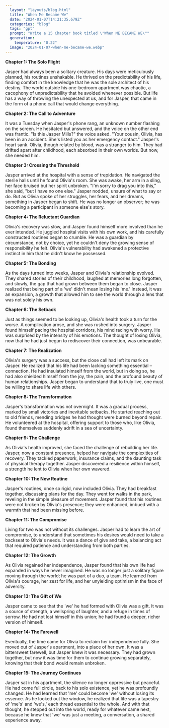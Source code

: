 ```yaml
---
  layout: "layouts/blog.html"
  title: "When Me Became We"
  date: "2024-01-07T14:21:35.679Z"
  categories: "blog"
  tags: "gpt"
  prompt: "Write a 15 Chapter book titled \"When ME BECAME WE\""
  generation: 
    temperature: "0.22"
  image: "2024-01-07-when-me-became-we.webp"
---
```

**Chapter 1: The Solo Flight**

Jasper had always been a solitary creature. His days were meticulously planned, his routines unshakable. He thrived on the predictability of his life, finding comfort in the knowledge that he was the sole architect of his destiny. The world outside his one-bedroom apartment was chaotic, a cacophony of unpredictability that he avoided whenever possible. But life has a way of throwing the unexpected at us, and for Jasper, that came in the form of a phone call that would change everything.

**Chapter 2: The Call to Adventure**

It was a Tuesday when Jasper's phone rang, an unknown number flashing on the screen. He hesitated but answered, and the voice on the other end was frantic. "Is this Jasper Mills?" the voice asked. "Your cousin, Olivia, has been in an accident. She's listed you as her emergency contact." Jasper's heart sank. Olivia, though related by blood, was a stranger to him. They had drifted apart after childhood, each absorbed in their own worlds. But now, she needed him.

**Chapter 3: Crossing the Threshold**

Jasper arrived at the hospital with a sense of trepidation. He navigated the sterile halls until he found Olivia's room. She was awake, her arm in a sling, her face bruised but her spirit unbroken. "I'm sorry to drag you into this," she said, "but I have no one else." Jasper nodded, unsure of what to say or do. But as Olivia spoke of her struggles, her fears, and her dreams, something in Jasper began to shift. He was no longer an observer; he was becoming a participant in someone else's story.

**Chapter 4: The Reluctant Guardian**

Olivia's recovery was slow, and Jasper found himself more involved than he ever intended. He juggled hospital visits with his own work, and his carefully constructed routines began to crumble. He was a guardian by circumstance, not by choice, yet he couldn't deny the growing sense of responsibility he felt. Olivia's vulnerability had awakened a protective instinct in him that he didn't know he possessed.

**Chapter 5: The Bonding**

As the days turned into weeks, Jasper and Olivia's relationship evolved. They shared stories of their childhood, laughed at memories long forgotten, and slowly, the gap that had grown between them began to close. Jasper realized that being part of a 'we' didn't mean losing his 'me.' Instead, it was an expansion, a growth that allowed him to see the world through a lens that was not solely his own.

**Chapter 6: The Setback**

Just as things seemed to be looking up, Olivia's health took a turn for the worse. A complication arose, and she was rushed into surgery. Jasper found himself pacing the hospital corridors, his mind racing with worry. He was surprised by the intensity of his emotions. The thought of losing Olivia, now that he had just begun to rediscover their connection, was unbearable.

**Chapter 7: The Realization**

Olivia's surgery was a success, but the close call had left its mark on Jasper. He realized that his life had been lacking something essential – connection. He had insulated himself from the world, but in doing so, he had also shielded himself from the joy, the pain, and the profound beauty of human relationships. Jasper began to understand that to truly live, one must be willing to share life with others.

**Chapter 8: The Transformation**

Jasper's transformation was not overnight. It was a gradual process, marked by small victories and inevitable setbacks. He started reaching out to old friends, mending bridges he had thought were burned beyond repair. He volunteered at the hospital, offering support to those who, like Olivia, found themselves suddenly adrift in a sea of uncertainty.

**Chapter 9: The Challenge**

As Olivia's health improved, she faced the challenge of rebuilding her life. Jasper, now a constant presence, helped her navigate the complexities of recovery. They tackled paperwork, insurance claims, and the daunting task of physical therapy together. Jasper discovered a resilience within himself, a strength he lent to Olivia when her own wavered.

**Chapter 10: The New Routine**

Jasper's routines, once so rigid, now included Olivia. They had breakfast together, discussing plans for the day. They went for walks in the park, reveling in the simple pleasure of movement. Jasper found that his routines were not broken by Olivia's presence; they were enhanced, imbued with a warmth that had been missing before.

**Chapter 11: The Compromise**

Living for two was not without its challenges. Jasper had to learn the art of compromise, to understand that sometimes his desires would need to take a backseat to Olivia's needs. It was a dance of give and take, a balancing act that required patience and understanding from both parties.

**Chapter 12: The Growth**

As Olivia regained her independence, Jasper found that his own life had expanded in ways he never imagined. He was no longer just a solitary figure moving through the world; he was part of a duo, a team. He learned from Olivia's courage, her zest for life, and her unyielding optimism in the face of adversity.

**Chapter 13: The Gift of We**

Jasper came to see that the 'we' he had formed with Olivia was a gift. It was a source of strength, a wellspring of laughter, and a refuge in times of sorrow. He had not lost himself in this union; he had found a deeper, richer version of himself.

**Chapter 14: The Farewell**

Eventually, the time came for Olivia to reclaim her independence fully. She moved out of Jasper's apartment, into a place of her own. It was a bittersweet farewell, but Jasper knew it was necessary. They had grown together, but now it was time for them to continue growing separately, knowing that their bond would remain unbroken.

**Chapter 15: The Journey Continues**

Jasper sat in his apartment, the silence no longer oppressive but peaceful. He had come full circle, back to his solo existence, yet he was profoundly changed. He had learned that 'me' could become 'we' without losing its essence. As he looked out the window, he realized that life was a tapestry of 'me's' and 'we's,' each thread essential to the whole. And with that thought, he stepped out into the world, ready for whatever came next, because he knew that 'we' was just a meeting, a conversation, a shared experience away.
